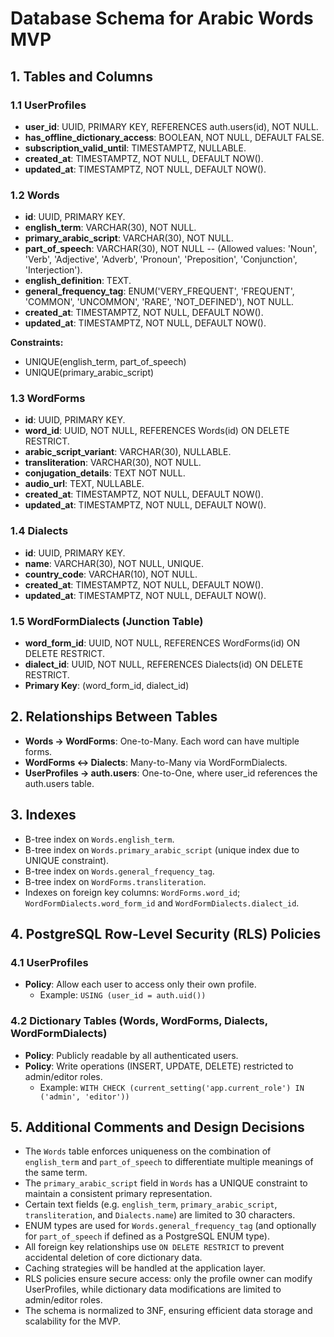 # Database Schema for Arabic Words MVP

## 1. Tables and Columns

### 1.1 UserProfiles

- **user_id**: UUID, PRIMARY KEY, REFERENCES auth.users(id), NOT NULL.
- **has_offline_dictionary_access**: BOOLEAN, NOT NULL, DEFAULT FALSE.
- **subscription_valid_until**: TIMESTAMPTZ, NULLABLE.
- **created_at**: TIMESTAMPTZ, NOT NULL, DEFAULT NOW().
- **updated_at**: TIMESTAMPTZ, NOT NULL, DEFAULT NOW().

### 1.2 Words

- **id**: UUID, PRIMARY KEY.
- **english_term**: VARCHAR(30), NOT NULL.
- **primary_arabic_script**: VARCHAR(30), NOT NULL.
- **part_of_speech**: VARCHAR(30), NOT NULL -- (Allowed values: 'Noun', 'Verb', 'Adjective', 'Adverb', 'Pronoun', 'Preposition', 'Conjunction', 'Interjection').
- **english_definition**: TEXT.
- **general_frequency_tag**: ENUM('VERY_FREQUENT', 'FREQUENT', 'COMMON', 'UNCOMMON', 'RARE', 'NOT_DEFINED'), NOT NULL.
- **created_at**: TIMESTAMPTZ, NOT NULL, DEFAULT NOW().
- **updated_at**: TIMESTAMPTZ, NOT NULL, DEFAULT NOW().

**Constraints:**

- UNIQUE(english_term, part_of_speech)
- UNIQUE(primary_arabic_script)

### 1.3 WordForms

- **id**: UUID, PRIMARY KEY.
- **word_id**: UUID, NOT NULL, REFERENCES Words(id) ON DELETE RESTRICT.
- **arabic_script_variant**: VARCHAR(30), NULLABLE.
- **transliteration**: VARCHAR(30), NOT NULL.
- **conjugation_details**: TEXT NOT NULL.
- **audio_url**: TEXT, NULLABLE.
- **created_at**: TIMESTAMPTZ, NOT NULL, DEFAULT NOW().
- **updated_at**: TIMESTAMPTZ, NOT NULL, DEFAULT NOW().

### 1.4 Dialects

- **id**: UUID, PRIMARY KEY.
- **name**: VARCHAR(30), NOT NULL, UNIQUE.
- **country_code**: VARCHAR(10), NOT NULL.
- **created_at**: TIMESTAMPTZ, NOT NULL, DEFAULT NOW().
- **updated_at**: TIMESTAMPTZ, NOT NULL, DEFAULT NOW().

### 1.5 WordFormDialects (Junction Table)

- **word_form_id**: UUID, NOT NULL, REFERENCES WordForms(id) ON DELETE RESTRICT.
- **dialect_id**: UUID, NOT NULL, REFERENCES Dialects(id) ON DELETE RESTRICT.
- **Primary Key**: (word_form_id, dialect_id)

## 2. Relationships Between Tables

- **Words → WordForms**: One-to-Many. Each word can have multiple forms.
- **WordForms ↔ Dialects**: Many-to-Many via WordFormDialects.
- **UserProfiles → auth.users**: One-to-One, where user_id references the auth.users table.

## 3. Indexes

- B-tree index on `Words.english_term`.
- B-tree index on `Words.primary_arabic_script` (unique index due to UNIQUE constraint).
- B-tree index on `Words.general_frequency_tag`.
- B-tree index on `WordForms.transliteration`.
- Indexes on foreign key columns: `WordForms.word_id`; `WordFormDialects.word_form_id` and `WordFormDialects.dialect_id`.

## 4. PostgreSQL Row-Level Security (RLS) Policies

### 4.1 UserProfiles

- **Policy**: Allow each user to access only their own profile.
  - Example: `USING (user_id = auth.uid())`

### 4.2 Dictionary Tables (Words, WordForms, Dialects, WordFormDialects)

- **Policy**: Publicly readable by all authenticated users.
- **Policy**: Write operations (INSERT, UPDATE, DELETE) restricted to admin/editor roles.
  - Example: `WITH CHECK (current_setting('app.current_role') IN ('admin', 'editor'))`

## 5. Additional Comments and Design Decisions

- The `Words` table enforces uniqueness on the combination of `english_term` and `part_of_speech` to differentiate multiple meanings of the same term.
- The `primary_arabic_script` field in `Words` has a UNIQUE constraint to maintain a consistent primary representation.
- Certain text fields (e.g. `english_term`, `primary_arabic_script`, `transliteration`, and `Dialects.name`) are limited to 30 characters.
- ENUM types are used for `Words.general_frequency_tag` (and optionally for `part_of_speech` if defined as a PostgreSQL ENUM type).
- All foreign key relationships use `ON DELETE RESTRICT` to prevent accidental deletion of core dictionary data.
- Caching strategies will be handled at the application layer.
- RLS policies ensure secure access: only the profile owner can modify UserProfiles, while dictionary data modifications are limited to admin/editor roles.
- The schema is normalized to 3NF, ensuring efficient data storage and scalability for the MVP.
